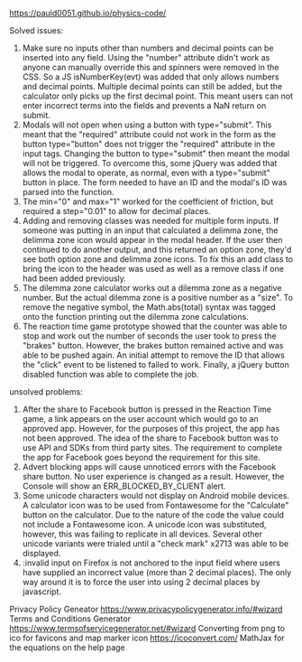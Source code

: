 https://pauld0051.github.io/physics-code/

Solved issues:
1. Make sure no inputs other than numbers and decimal points can be inserted into any field. Using the "number" attribute didn't work as anyone can manually override this
and spinners were removed in the CSS. So a JS isNumberKey(evt) was added that only allows numbers and decimal points. Multiple decimal points can still be added, but the
calculator only picks up the first decimal point. This meant users can not enter incorrect terms into the fields and prevents a NaN return on submit. 
2. Modals will not open when using a button with type="submit". This meant that the "required" attribute could not work in the form as the button type="button" does not 
trigger the "required" attribute in the input tags. Changing the button to type="submit" then meant the modal will not be triggered. To overcome this, some jQuery was
added that allows the modal to operate, as normal, even with a type="submit" button in place. The form needed to have an ID and the modal's ID was parsed into the 
function. 
3. The min="0" and max="1" worked for the coefficient of friction, but required a step="0.01" to allow for decimal places.
4. Adding and removing classes was needed for multiple form inputs. If someone was putting in an input that calculated a delimma zone, the delimma zone icon would 
appear in the modal header. If the user then continued to do another output, and this returned an option zone, they'd see both option zone and delimma zone icons. 
To fix this an add class to bring the icon to the header was used as well as a remove class if one had been added previously. 
5. The dilemma zone calculator works out a dilemma zone as a negative number. But the actual dilemma zone is a positive number as a "size". To remove the negative symbol, 
the Math.abs(total) syntax was tagged onto the function printing out the dilemma zone calculations. 
6. The reaction time game prototype showed that the counter was able to stop and work out the number of seconds the user took to press the "brakes" button. However, the brakes
button remained active and was able to be pushed again. An initial attempt to remove the ID that allows the "click" event to be listened to failed to work. Finally, a jQuery
button disabled function was able to complete the job. 


unsolved problems:
1. After the share to Facebook button is pressed in the Reaction Time game, a link appears on the user account which would go to an approved app. However, for the purposes of
this project, the app has not been approved. The idea of the share to Facebook button was to use API and SDKs from third party sites. The requirement to complete the app for 
Facebook goes beyond the requirement for this site. 
2. Advert blocking apps will cause unnoticed errors with the Facebook share button. No user experience is changed as a result. However, the Console will show an ERR_BLOCKED_BY_CLIENT alert. 
3. Some unicode characters would not display on Android mobile devices. A calculator icon was to be used from Fontawesome for the "Calculate" button on the calculator. Due to the nature 
of the code the value could not include a Fontawesome icon. A unicode icon was substituted, however, this was failing to replicate in all devices. Several other unicode variants 
were trialed until a "check mark" x2713 was able to be displayed. 
4. :invalid input on Firefox is not anchored to the input field where users have supplied an incorrect value (more than 2 decimal places). The only way around it is to force the user
into using 2 decimal places by javascript. 

Privacy Policy Geneator https://www.privacypolicygenerator.info/#wizard
Terms and Conditions Generator https://www.termsofservicegenerator.net/#wizard
Converting from png to ico for favicons and map marker icon https://icoconvert.com/
MathJax for the equations on the help page


